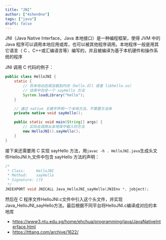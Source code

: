 ```yaml
---
title: "JNI"
author: ["4shen0ne"]
tags: ["java"]
draft: false
---
```


JNI（Java Native Interface，Java 本地接口）是一种编程框架，使得 JVM 中的 Java 程序可以调用本地应用或库，也可以被其他程序调用。本地程序一般是用其它语言（ C 、C++或汇编语言等）编写的，并且被编译为基于本机硬件和操作系统的程序

JNI 调用 C 代码的例子：

```java
public class HelloJNI {
    static {
        // 将本地动态库加载到内存（hello.dll 或者 libhello.so）
        // 该库中包含一个 sayHello 方法
        System.loadLibrary("hello");
    }

    // 通过 native 关键字声明一个本地方法，不需要方法体
    private native void sayHello();

    public static void main(String[] args) {
        // 实际会调用从本地库中载入的方法
        new HelloJNI().sayHello();
    }
}
```

接下来还需要用 C 实现 sayHello 方法，用`javac -h . HelloJNI.java`生成头文件HelloJNI.h,文件中包含 sayHello 方法的声明：

```c
/*
 * Class:     HelloJNI
 * Method:    sayHello
 * Signature: ()V
 */
JNIEXPORT void JNICALL Java_HelloJNI_sayHello(JNIEnv *, jobject);
```

然后在 C 程序文件HelloJNI.c文件中引入这个头文件，并实现Java_HelloJNI_sayHello方法。最后根据不同平台将HelloJNI.c编译成对应的本地库

-   <https://www3.ntu.edu.sg/home/ehchua/programming/java/JavaNativeInterface.html>
-   <https://tttang.com/archive/1622/>
